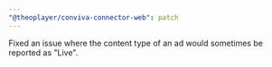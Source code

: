 ```yaml
---
"@theoplayer/conviva-connector-web": patch
---
```


Fixed an issue where the content type of an ad would sometimes be reported as "Live".
